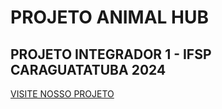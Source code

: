 # PROJETO ANIMAL HUB
## PROJETO INTEGRADOR 1 - IFSP CARAGUATATUBA 2024

[VISITE NOSSO PROJETO](https://lunnifsp.github.io/Animal-hub/)
